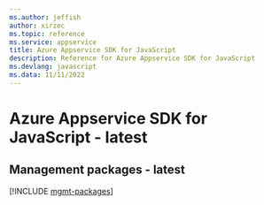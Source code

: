 ```yaml
---
ms.author: jeffish
author: xirzec
ms.topic: reference
ms.service: appservice
title: Azure Appservice SDK for JavaScript
description: Reference for Azure Appservice SDK for JavaScript
ms.devlang: javascript
ms.data: 11/11/2022
---
```

# Azure Appservice SDK for JavaScript - latest

## Management packages - latest
[!INCLUDE [mgmt-packages](appservice-mgmt-index.md)]
